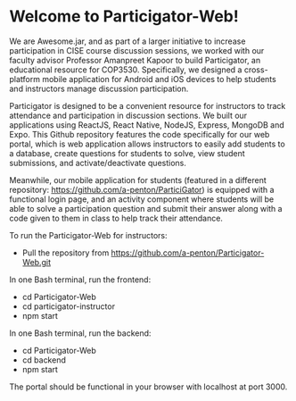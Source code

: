 # Welcome to Particigator-Web!

We are Awesome.jar, and as part of a larger initiative to increase participation in CISE course discussion sessions, we worked with our faculty advisor Professor Amanpreet Kapoor to build Particigator, an educational resource for COP3530. Specifically, we designed a cross-platform mobile application for Android and iOS devices to help students and instructors manage discussion participation. 

Particigator is designed to be a convenient resource for instructors to track attendance and participation in discussion sections. We built our applications using ReactJS, React Native, NodeJS, Express, MongoDB and Expo. This Github repository features the code specifically for our web portal, which is web application allows instructors to easily add students to a database, create questions for students to solve, view student submissions, and activate/deactivate questions. 

Meanwhile, our mobile application for students (featured in a different repository: https://github.com/a-penton/ParticiGator) is equipped with a functional login page, and an activity component where students will be able to solve a participation question and submit their answer along with a code given to them in class to help track their attendance. 

To run the Particigator-Web for instructors:
* Pull the repository from https://github.com/a-penton/Particigator-Web.git

In one Bash terminal, run the frontend:
* cd Particigator-Web
* cd particigator-instructor
* npm start

In one Bash terminal, run the backend:
* cd Particigator-Web
* cd backend
* npm start

The portal should be functional in your browser with localhost at port 3000.